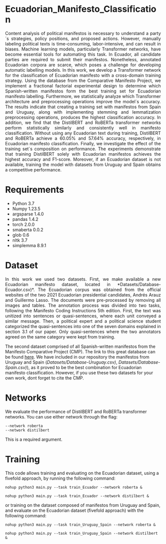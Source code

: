 # Ecuadorian_Manifesto_Classification
<p align="justify"> Content analysis of political manifestos is necessary to understand a party´s strategies, policy positions, and proposed actions. However, manually labeling political texts is time-consuming, labor-intensive, and can result in biases. Machine learning models, particularly Transformer networks, have become essential tools for automating this task. In Ecuador, all candidate parties are required to submit their manifestos. Nonetheless, annotated Ecuadorian corpora are scarce, which poses a challenge for developing automatic labelling models. In this work, we develop a Transformer network for the classification of Ecuadorian manifesto with a cross-domain training strategy. Using the database from the Comparative Manifesto Project, we implement a fractional factorial experimental design to determine which Spanish-written manifestos form the best training set for Ecuadorian manifesto labelling. Furthermore, we statistically analyze which Transformer architecture and preprocessing operations improve the model´s accuracy. The results indicate that creating a training set with manifestos from Spain and Uruguay, along with implementing stemming and lemmatization preprocessing operations, produces the highest classification accuracy. In addition, we find that the DistilBERT and RoBERTa transformer networks perform statistically similarly and consistently well in manifesto classification. Without using any Ecuadorian text during training, DistilBERT and RoBERTa achieve a 60.05% and 57.64% accuracy, respectively, in Ecuadorian manifesto classification. Finally, we investigate the effect of the training set´s composition on performance. The experiments demonstrate that training DistilBERT solely with Ecuadorian manifestos achieves the highest accuracy and F1-score. Moreover, if an Ecuadorian dataset is not available, training the model with datasets from Uruguay and Spain obtains a competitive performance.</p>

# Requirements
* Python 3.7
* Numpy 1.23.5
* argsparse 1.4.0
* pandas 1.4.2
* torch 2.0.0
* smaberta 0.0.2
* glob 0.6 
* nltk 3.7
* simplemma 8.9.1

# Dataset

<p align="justify"> In this work we used two datasets. First, we make available a new Ecuadorian manifesto dataset, located in *Datasets/Database-Ecuador.csv)*. The Ecuadorian corpus was obtained from the official websites of the two 2021 Ecuadorian presidential candidates, Andrés Arauz and Guillermo Lasso. The documents were pre-processed by removing all images and tables. The annotation process was divided into two tasks, following the Manifesto Coding Instructions 5th edition. First, the text was unitized into sentences or quasi-sentences, where each unit conveyed a similar message. Then, a political expert and a political science student categorized the quasi-sentences into one of the seven domains explained in section 3.1 of our paper. Only quasi-sentences where the two annotators agreed on the same category were kept from training. 

The second dataset comprised of all Spanish-written manifestos from the Manifesto Comparative Project (CMP). The link to this great database can be found [here](https://manifesto-project.wzb.eu/). We have included in our repository the manifestos from Uruguay and Spain (*Datasets/Database-Uruguay.csv)*, *Datasets/Database-Spain.csv)*), as it proved to be the best combination for Ecuadorian manifesto classification. However, if you use these two datasets for your own work, dont forget to cite the CMP. </p>

# Networks 
We evaluate the performance of DistilBERT and RoBERTa transformer networks. You can use either network through the flag: 
```
--network roberta
--network distilbert
```
This is a required argument.
# Training 
This code allows training and evaluating on the Ecuadorian dataset, using a fivefold approach, by running the following command:  
```
nohup python3 main.py --task train_Ecuador --network roberta & 

nohup python3 main.py --task train_Ecuador --network distilbert & 
```
or training on the dataset composed of manifestos from Uruguay and Spain, and evaluate on the Ecuadorian dataset (fivefold approach) with the following command: 
```
nohup python3 main.py --task train_Uruguay_Spain --network roberta & 

nohup python3 main.py --task train_Uruguay_Spain --network distilbert & 
```
